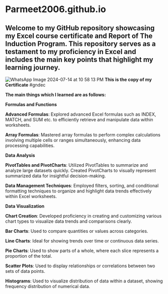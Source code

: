 # Parmeet2006.github.io
## Welcome to my GitHub repository showcasing my Excel course certificate and Report of The Induction Program. This repository serves as a testament to my proficiency in Excel and includes the main key points that highlight my learning journey.
	
![WhatsApp Image 2024-07-14 at 10 58 13 PM](https://github.com/user-attachments/assets/05bc9c7b-fac4-485d-9d71-5efc26ebca5c)
**This is the copy of my Certificate** #gndec

**The main things which I learned are as follows:**

**Formulas and Functions**

**Advanced Formulas**: Explored advanced Excel formulas such as INDEX, MATCH, and SUM etc. to efficiently retrieve and manipulate data within worksheets.

**Array Formulas**: Mastered array formulas to perform complex calculations involving multiple cells or ranges simultaneously, enhancing data processing capabilities.

**Data Analysis**

**PivotTables and PivotCharts**: Utilized PivotTables to summarize and analyze large datasets quickly. Created PivotCharts to visually represent summarized data for insightful decision-making.

**Data Management Techniques**: Employed filters, sorting, and conditional formatting techniques to organize and highlight data trends effectively within Excel worksheets.

**Data Visualization**

**Chart Creation**: Developed proficiency in creating and customizing various chart types to visualize data trends and comparisons clearly.

**Bar Charts**: Used to compare quantities or values across categories.

**Line Charts**: Ideal for showing trends over time or continuous data series.

**Pie Charts**: Used to show parts of a whole, where each slice represents a proportion of the total.

**Scatter Plots**: Used to display relationships or correlations between two sets of data points.

**Histograms**: Used to visualize distribution of data within a dataset, showing frequency distribution of numerical data.
